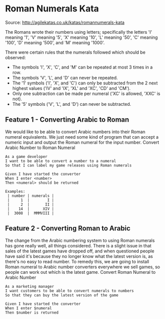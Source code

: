 # Roman Numerals Kata

Source: http://agilekatas.co.uk/katas/romannumerals-kata

The Romans wrote their numbers using letters; specifically the letters 'I' meaning '1', 'V' meaning '5', 'X' meaning '10', 'L' meaning '50', 'C' meaning '100', 'D' meaning '500', and 'M' meaning '1000'. 

There were certain rules that the numerals followed which should be observed:

* The symbols 'I', 'X', 'C', and 'M' can be repeated at most 3 times in a row. 
* The symbols 'V', 'L', and 'D' can never be repeated. 
* The '1' symbols ('I', 'X', and 'C') can only be subtracted from the 2 next highest values ('IV' and 'IX', 'XL' and 'XC', 'CD' and 'CM'). 
* Only one subtraction can be made per numeral ('XC' is allowed, 'XXC' is not). 
* The '5' symbols ('V', 'L', and 'D') can never be subtracted. 

## Feature 1 - Converting Arabic to Roman

We would like to be able to convert Arabic numbers into their Roman numeral equivalents. We just need some kind of program that can accept a numeric input and output the Roman numeral for the input number.
Convert Arabic Number to Roman Numeral

```gherkin
As a game developer
I want to be able to convert a number to a numeral
So that I can label my game releases using Roman numerals

Given I have started the converter
When I enter <number>
Then <numeral> should be returned

Examples:
 | number | numerals |
 |     1  |        I |
 |     2  |       II |
 |    14  |      XIV |
 |  3008  |  MMMVIII |
```

## Feature 2 - Converting Roman to Arabic

The change from the Arabic numbering system to using Roman numerals has gone really well, all things considered. There is a slight issue in that sales of the latest games have dropped off, and when questioned people have said it's because they no longer know what the latest version is, as there's no easy to read number. To remedy this, we are going to install Roman numeral to Arabic number converters everywhere we sell games, so people can work out which is the latest game.
Convert Roman Numeral to Arabic Number

```gherkin
As a marketing manager
I want customers to be able to convert numerals to numbers
So that they can buy the latest version of the game

Given I have started the converter
When I enter $numeral
Then $number is returned
```



